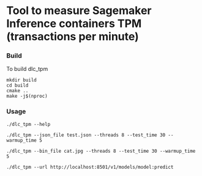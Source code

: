 # Tool to measure Sagemaker Inference containers TPM (transactions per minute)

### Build
To build dlc_tpm
```
mkdir build
cd build
cmake ..
make -j$(nproc)
```

### Usage
```
./dlc_tpm --help

./dlc_tpm --json_file test.json --threads 8 --test_time 30 --warmup_time 5

./dlc_tpm --bin_file cat.jpg --threads 8 --test_time 30 --warmup_time 5

./dlc_tpm --url http://localhost:8501/v1/models/model:predict
```
